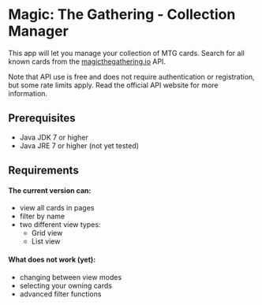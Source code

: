 Magic: The Gathering - Collection Manager
===========

This app will let you manage your collection of MTG cards. 
Search for all known cards from the [magicthegathering.io](http://magicthegathering.io) API.

Note that API use is free and does not require authentication or registration, but some rate limits apply. Read the official API website for more information.

Prerequisites
-------
- Java JDK 7 or higher
- Java JRE 7 or higher (not yet tested)

Requirements
-------
#### The current version can:
- view all cards in pages 
- filter by name
- two different view types:
  - Grid view 
  - List view

#### What does not work (yet):
- changing between view modes
- selecting your owning cards
- advanced filter functions
